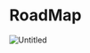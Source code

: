 # RoadMap
![Untitled](https://s3-us-west-2.amazonaws.com/secure.notion-static.com/b418b764-f4ac-439f-b1cc-278d62f9ea5f/Untitled.png)
